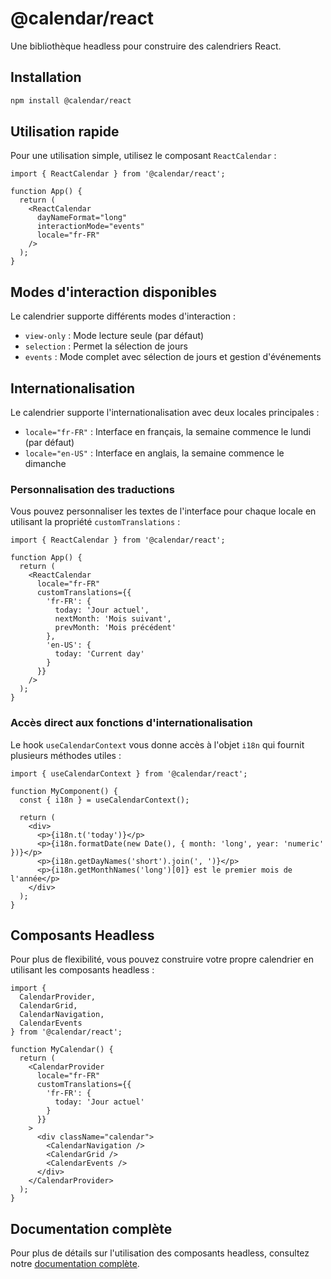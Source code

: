 # @calendar/react

Une bibliothèque headless pour construire des calendriers React.

## Installation

```bash
npm install @calendar/react
```

## Utilisation rapide

Pour une utilisation simple, utilisez le composant `ReactCalendar` :

```tsx
import { ReactCalendar } from '@calendar/react';

function App() {
  return (
    <ReactCalendar 
      dayNameFormat="long"
      interactionMode="events"
      locale="fr-FR"
    />
  );
}
```

## Modes d'interaction disponibles

Le calendrier supporte différents modes d'interaction :

- `view-only` : Mode lecture seule (par défaut)
- `selection` : Permet la sélection de jours
- `events` : Mode complet avec sélection de jours et gestion d'événements

## Internationalisation

Le calendrier supporte l'internationalisation avec deux locales principales :

- `locale="fr-FR"` : Interface en français, la semaine commence le lundi (par défaut)
- `locale="en-US"` : Interface en anglais, la semaine commence le dimanche

### Personnalisation des traductions

Vous pouvez personnaliser les textes de l'interface pour chaque locale en utilisant la propriété `customTranslations` :

```tsx
import { ReactCalendar } from '@calendar/react';

function App() {
  return (
    <ReactCalendar 
      locale="fr-FR"
      customTranslations={{
        'fr-FR': {
          today: 'Jour actuel',
          nextMonth: 'Mois suivant',
          prevMonth: 'Mois précédent'
        },
        'en-US': {
          today: 'Current day'
        }
      }}
    />
  );
}
```

### Accès direct aux fonctions d'internationalisation

Le hook `useCalendarContext` vous donne accès à l'objet `i18n` qui fournit plusieurs méthodes utiles :

```tsx
import { useCalendarContext } from '@calendar/react';

function MyComponent() {
  const { i18n } = useCalendarContext();
  
  return (
    <div>
      <p>{i18n.t('today')}</p>
      <p>{i18n.formatDate(new Date(), { month: 'long', year: 'numeric' })}</p>
      <p>{i18n.getDayNames('short').join(', ')}</p>
      <p>{i18n.getMonthNames('long')[0]} est le premier mois de l'année</p>
    </div>
  );
}
```

## Composants Headless

Pour plus de flexibilité, vous pouvez construire votre propre calendrier en utilisant les composants headless :

```tsx
import { 
  CalendarProvider, 
  CalendarGrid, 
  CalendarNavigation, 
  CalendarEvents 
} from '@calendar/react';

function MyCalendar() {
  return (
    <CalendarProvider 
      locale="fr-FR"
      customTranslations={{
        'fr-FR': {
          today: 'Jour actuel'
        }
      }}
    >
      <div className="calendar">
        <CalendarNavigation />
        <CalendarGrid />
        <CalendarEvents />
      </div>
    </CalendarProvider>
  );
}
```

## Documentation complète

Pour plus de détails sur l'utilisation des composants headless, consultez notre [documentation complète](./docs/README.md). 